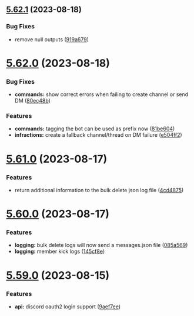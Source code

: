 ## [5.62.1](https://github.com/onesoft-sudo/sudobot/compare/v5.62.0...v5.62.1) (2023-08-18)


### Bug Fixes

* remove null outputs ([919a679](https://github.com/onesoft-sudo/sudobot/commit/919a67946c289456ff60dc65caeb0be5fb238a7a))



# [5.62.0](https://github.com/onesoft-sudo/sudobot/compare/v5.61.0...v5.62.0) (2023-08-18)


### Bug Fixes

* **commands:** show correct errors when failing to create channel or send DM ([80ec48b](https://github.com/onesoft-sudo/sudobot/commit/80ec48b9f03812b18930f951f8bc9294d244fc44))


### Features

* **commands:** tagging the bot can be used as prefix now ([81be604](https://github.com/onesoft-sudo/sudobot/commit/81be6047e218d653a65a283244b5eadc630065e5))
* **infractions:** create a fallback channel/thread on DM failure ([e504ff2](https://github.com/onesoft-sudo/sudobot/commit/e504ff272bd6779ff54d870304a9b16ccfda51dc))



# [5.61.0](https://github.com/onesoft-sudo/sudobot/compare/v5.60.0...v5.61.0) (2023-08-17)


### Features

* return additional information to the bulk delete json log file ([4cd4875](https://github.com/onesoft-sudo/sudobot/commit/4cd48759a66c8a25dc7ef366fcf49f94a30aa9e8))



# [5.60.0](https://github.com/onesoft-sudo/sudobot/compare/v5.59.0...v5.60.0) (2023-08-17)


### Features

* **logging:** bulk delete logs will now send a messages.json file ([085a569](https://github.com/onesoft-sudo/sudobot/commit/085a5694385193f99ff7142ab0480a601d90910c))
* **logging:** member kick logs ([145cf8e](https://github.com/onesoft-sudo/sudobot/commit/145cf8e23fbefe59438424bccd2681be04fcf76f))



# [5.59.0](https://github.com/onesoft-sudo/sudobot/compare/v5.58.0...v5.59.0) (2023-08-15)


### Features

* **api:** discord oauth2 login support ([9aef7ee](https://github.com/onesoft-sudo/sudobot/commit/9aef7eea682ce6c39a7c3c2dcc3d550e4262bbaf))



